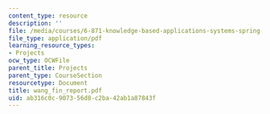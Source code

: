 ```yaml
---
content_type: resource
description: ''
file: /media/courses/6-871-knowledge-based-applications-systems-spring-2005/ab316c0c907356d8c2ba42ab1a87843f_wang_fin_report.pdf
file_type: application/pdf
learning_resource_types:
- Projects
ocw_type: OCWFile
parent_title: Projects
parent_type: CourseSection
resourcetype: Document
title: wang_fin_report.pdf
uid: ab316c0c-9073-56d8-c2ba-42ab1a87843f
---
```

